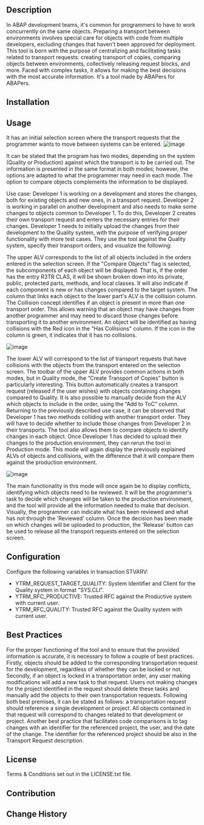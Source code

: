 
## Description
In ABAP development teams, it's common for programmers to have to work concurrently on the same objects. Preparing a transport between environments involves special care for objects with code from multiple developers, excluding changes that haven't been approved for deployment. This tool is born with the purpose of centralizing and facilitating tasks related to transport requests: creating transport of copies, comparing objects between environments, collectively releasing request blocks, and more. Faced with complex tasks, it allows for making the best decisions with the most accurate information. It's a tool made by ABAPers for ABAPers.
## Installation

## Usage
It has an initial selection screen where the transport requests that the programmer wants to move between systems can be entered.
![image](https://github.com/Mango-CorpGitHub/TransportManagementTool/assets/158566836/de2fc362-03cb-40ea-828c-93018e5104a1)

It can be stated that the program has two modes, depending on the system (Quality or Production) against which the transport is to be carried out. The information is presented in the same format in both modes; however, the options are adapted to what the programmer may need in each mode. The option to compare objects complements the information to be displayed.

Use case: Developer 1 is working on a development and stores the changes, both for existing objects and new ones, in a transport request. Developer 2 is working in parallel on another development and also needs to make some changes to objects common to Developer 1. To do this, Developer 2 creates their own transport request and enters the necessary entries for their changes.
Developer 1 needs to initially upload the changes from their development to the Quality system, with the purpose of verifying proper functionality with more test cases. They use the tool against the Quality system, specify their transport orders, and visualize the following:




The upper ALV corresponds to the list of all objects included in the orders entered in the selection screen. If the "Compare Objects" flag is selected, the subcomponents of each object will be displayed. That is, if the order has the entry R3TR CLAS, it will be shown broken down into its private, public, protected parts, methods, and local classes. It will also indicate if each component is new or has changes compared to the target system. The column that links each object to the lower part's ALV is the collision column. The Collision concept identifies if an object is present in more than one transport order. This allows warning that an object may have changes from another programmer and may need to discard those changes before transporting it to another environment. An object will be identified as having collisions with the Red icon in the "Has Collisions" column. If the icon in the column is green, it indicates that it has no collisions.

 ![image](https://github.com/Mango-CorpGitHub/TransportManagementTool/assets/158566836/7376437e-ff51-4715-aafa-712dc1f0ac80)

The lower ALV will correspond to the list of transport requests that have collisions with the objects from the transport entered on the selection screen.
The toolbar of the upper ALV provides common actions in both modes, but in Quality mode, the “Create Transport of Copies” button is particularly interesting. This button automatically creates a transport request (released if the user wishes) with objects containing changes compared to Quality. It is also possible to manually decide from the ALV which objects to include in the order, using the “Add to ToC” column.
Returning to the previously described use case, it can be observed that Developer 1 has two methods colliding with another transport order. They will have to decide whether to include those changes from Developer 2 in their transports. The tool also allows them to compare objects to identify changes in each object.
Once Developer 1 has decided to upload their changes to the production environment, they can rerun the tool in Production mode. This mode will again display the previously explained ALVs of objects and collisions, with the difference that it will compare them against the production environment.

![image](https://github.com/Mango-CorpGitHub/TransportManagementTool/assets/158566836/dd64ab05-9945-4246-8c5a-549f4e8c027e)
 
The main functionality in this mode will once again be to display conflicts, identifying which objects need to be reviewed. It will be the programmer's task to decide which changes will be taken to the production environment, and the tool will provide all the information needed to make that decision. Visually, the programmer can indicate what has been reviewed and what has not through the 'Reviewed' column.
Once the decision has been made on which changes will be uploaded to production, the 'Release' button can be used to release all the transport requests entered on the selection screen.


## Configuration
Configure the following variables in transaction STVARV:
- YTRM_REQUEST_TARGET_QUALITY: System Identifier and Client for the Quality system in format "SYS.CLI".
- YTRM_RFC_PRODUCTIVE: Trusted RFC against the Productive system with current user.
- YTRM_RFC_QUALITY: Trusted RFC against the Quality system with current user.

## Best Practices
For the proper functioning of the tool and to ensure that the provided information is accurate, it is necessary to follow a couple of best practices. 
Firstly, objects should be added to the corresponding transportation request for the development, regardless of whether they can be locked or not. Secondly, if an object is locked in a transportation order, any user making modifications will add a new task to that request. Users not making changes for the project identified in the request should delete these tasks and manually add the objects to their own transportation requests.
Following both best premises, it can be stated as follows: a transportation request should reference a single development or project. All objects contained in that request will correspond to changes related to that development or project.
Another best practice that facilitates code comparisons is to tag changes with an identifier for the referenced project, the user, and the date of the change. The identifier for the referenced project should be also in the Transport Request description.

## License
Terms & Conditions set out in the LICENSE.txt file.

## Contribution

## Change History
